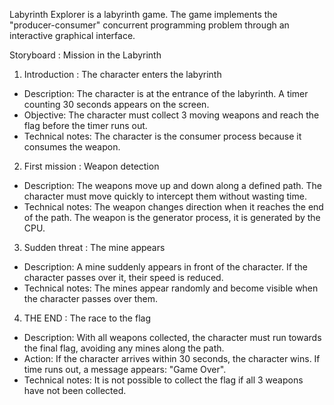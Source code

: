 Labyrinth Explorer is a labyrinth game. The game implements the "producer-consumer" concurrent programming problem through an interactive graphical interface.

 Storyboard : Mission in the Labyrinth
1.  Introduction : The character enters the labyrinth
- Description: The character is at the entrance of the labyrinth. A timer counting 30 seconds appears on the screen.
- Objective: The character must collect 3 moving weapons and reach the flag before the timer runs out.
- Technical notes: The character is the consumer process because it consumes the weapon.

2.  First mission : Weapon detection
- Description: The weapons move up and down along a defined path. The character must move quickly to intercept them without wasting time.
- Technical notes: The weapon changes direction when it reaches the end of the path. The weapon is the generator process, it is generated by the CPU.

3.  Sudden threat : The mine appears
- Description: A mine suddenly appears in front of the character. If the character passes over it, their speed is reduced.
- Technical notes: The mines appear randomly and become visible when the character passes over them.

4.  THE END : The race to the flag
- Description: With all weapons collected, the character must run towards the final flag, avoiding any mines along the path.
- Action: If the character arrives within 30 seconds, the character wins. If time runs out, a message appears: "Game Over".
- Technical notes: It is not possible to collect the flag if all 3 weapons have not been collected.

